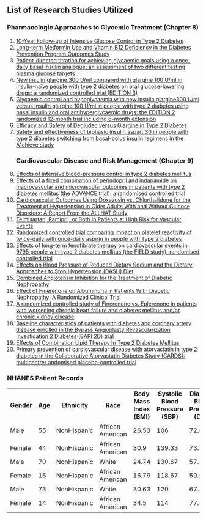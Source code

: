 
<article class="mb-5" id="ontologyfile">
<content>
<h2>List of Research Studies Utilized</h2>
 <h3> <strong> Pharmacologic Approaches to Glycemic Treatment (Chapter 8) </strong> </h3>
<ol>
<li><a href="https://care.diabetesjournals.org/lookup/external-ref?access_num=10.1056/NEJMoa0806470&link_type=DOI">10-Year Follow-up of Intensive Glucose Control in Type 2 Diabetes</a></li>
 
 <li><a href="https://care.diabetesjournals.org/lookup/external-ref?access_num=10.1210/jc.2015-3754&link_type=DOI">Long-term Metformin Use and Vitamin B12 Deficiency in the Diabetes Prevention Program Outcomes Study</a></li>
 
 <li><a href="https://care.diabetesjournals.org/lookup/external-ref?access_num=10.1111/j.1463-1326.2009.01060.x&link_type=DOI">Patient-directed titration for achieving glycaemic goals using a once-daily basal insulin analogue: an assessment of two different fasting plasma glucose targets</a></li>
 
 <li><a href="https://care.diabetesjournals.org/lookup/external-ref?access_num=10.1111/dom.12438&link_type=DOI">New insulin glargine 300 U/ml compared with glargine 100 U/ml in insulin-naïve people with type 2 diabetes on oral glucose-lowering drugs: a randomized controlled trial (EDITION 3)</a></li>
 
 <li><a href="https://care.diabetesjournals.org/lookup/external-ref?access_num=10.1111/dom.12532&link_type=DOI">Glycaemic control and hypoglycaemia with new insulin glargine300 U/ml versus insulin glargine 100 U/ml in people with type 2 diabetes using basal insulin and oral antihyperglycaemic drugs: the EDITION 2 randomized 12-month trial including 6-month extension</a></li>
 
 <li><a href="https://care.diabetesjournals.org/lookup/external-ref?access_num=10.1056/NEJMoa1615692&link_type=DOI">Efficacy and Safety of Degludec versus Glargine in Type 2 Diabetes</a></li>
 
 <li><a href="https://care.diabetesjournals.org/lookup/external-ref?access_num=10.1016/j.pcd.2013.07.005&link_type=DOI">Safety and effectiveness of biphasic insulin aspart 30 in people with type 2 diabetes switching from basal-bolus insulin regimens in the A1chieve study</a></li>

<h3> <strong> Cardiovascular Disease and Risk Management (Chapter 9) </strong> </h3>
 <li><a href="https://care.diabetesjournals.org/lookup/external-ref?access_num=10.1056/NEJMoa1001286&link_type=DOI">Effects of intensive blood-pressure control in type 2 diabetes mellitus</a></li>
 
 <li><a href="https://care.diabetesjournals.org/lookup/external-ref?access_num=10.1016/S0140-6736(07)61303-8&link_type=DOI">Effects of a fixed combination of perindopril and indapamide on macrovascular and microvascular outcomes in patients with type 2 diabetes mellitus (the ADVANCE trial): a randomised controlled trial</a></li>
 
 <li><a href="https://care.diabetesjournals.org/lookup/external-ref?access_num=10.1111/j.1524-6175.2004.03216.x&link_type=DOI">Cardiovascular Outcomes Using Doxazosin vs. Chlorthalidone for the Treatment of Hypertension in Older Adults With and Without Glucose Disorders: A Report From the ALLHAT Study</a></li>
 
 <li><a href="https://care.diabetesjournals.org/lookup/external-ref?access_num=10.1056/NEJMoa0801317&link_type=DOI">Telmisartan, Ramipril, or Both in Patients at High Risk for Vascular Events</a></li>
 
 <li><a href="https://ibm.box.com/s/tkwn426zqf6pthpn8oyuehbr71qx6wvi">Randomized controlled trial comparing impact on platelet reactivity of twice-daily with once-daily aspirin in people with Type 2 diabetes</a></li>
 
 <li><a href="https://ibm.box.com/s/r5b7gz3uf8mx0ezi8stejwvrw2kzoyij
">Effects of long-term fenofibrate therapy on cardiovascular events in 9795 people with type 2 diabetes mellitus (the FIELD study): randomised controlled trial</a></li>
 
 <li><a href="https://care.diabetesjournals.org/lookup/external-ref?access_num=10.1056/NEJM200101043440101&link_type=DOI">Effects on Blood Pressure of Reduced Dietary Sodium and the Dietary Approaches to Stop Hypertension (DASH) Diet</a></li>
 
 <li><a href="https://care.diabetesjournals.org/lookup/external-ref?access_num=10.1056/NEJMoa1303154&link_type=DOI">Combined Angiotensin Inhibition for the Treatment of Diabetic Nephropathy</a></li>
 
 <li><a href="https://care.diabetesjournals.org/lookup/external-ref?access_num=10.1001/jama.2015.10081&link_type=DOI">Effect of Finerenone on Albuminuria in Patients With Diabetic Nephropathy: A Randomized Clinical Trial</a></li>
 
 <li><a href="https://care.diabetesjournals.org/lookup/external-ref?access_num=10.1093/eurheartj/ehw132&link_type=DOI">A randomized controlled study of Finerenone vs. Eplerenone in patients with worsening chronic heart failure and diabetes mellitus and/or chronic kidney disease</a></li>
 
 <li><a href="https://care.diabetesjournals.org/lookup/external-ref?access_num=10.1056/NEJMoa0805796&link_type=DOI">Baseline characteristics of patients with diabetes and coronary artery disease enrolled in the Bypass Angioplasty Revascularization Investigation 2 Diabetes (BARI 2D) trial</a></li>
 
 <li><a href="https://care.diabetesjournals.org/lookup/external-ref?access_num=10.1056/NEJMoa1001282&link_type=DOI">Effects of Combination Lipid Therapy in Type 2 Diabetes Mellitus</a></li>
 
 <li><a href="https://ibm.box.com/s/yp0q7anj3relogeecrjh5bl054mz11v4">Primary prevention of cardiovascular disease with atorvastatin in type 2 diabetes in the Collaborative Atorvastatin Diabetes Study (CARDS): multicentrer andomised placebo-controlled trial</a></li>
 
 </ol>
 
 <h3> <strong> NHANES Patient Records</strong> </h3>
 
 <table style="width:100%">
  <tr>
    <th>Gender</th>
    <th> Age</th> 
    <th> Ethnicity</th>
    <th>Race </th> 
     <th>Body Mass Index (BMI) </th> 
     <th>Systolic Blood Pressure (SBP) </th> 
     <th>Diastolic Blood Pressure (DBP) </th> 
     <th>HemoglobinA1C (HbA1C) </th> 
  </tr>
 
  <tr>
      <td>Male</td>
    <td> 55</td> 
    <td> NonHispanic</td>
    <td> African American</td> 
     <td>26.53 </td> 
     <td>106</td> 
     <td>72.67 </td> 
     <td>5.2 </td> 
  </tr>
  
  <tr>
          <td>Female</td>
    <td>44 </td> 
    <td> NonHispanic</td>
    <td> African American</td> 
     <td> 30.9</td> 
     <td>139.33 </td> 
     <td>73.34 </td> 
     <td> 6</td> 
  </tr>
  
  <tr>
         <td>Male</td>
    <td>70 </td> 
    <td> NonHispanic</td>
    <td> White</td> 
     <td>24.74 </td> 
     <td>130.67 </td> 
     <td>57.34 </td> 
     <td> 7.1</td> 
  </tr>
  
  <tr>
     <td>Female</td>
    <td> 16</td> 
    <td> NonHispanic</td>
    <td> African American</td> 
     <td> 16.79</td> 
     <td>118.67</td> 
     <td>50.67</td> 
     <td> 4.7</td> 
  </tr>
    <tr>
          <td>Male</td>
    <td> 73</td> 
    <td>NonHispanic </td>
    <td> White</td> 
     <td> 30.63</td> 
     <td>120</td> 
     <td>67.34 </td> 
     <td> 5.9</td> 
  </tr>
   <tr>
      <td>Female</td>
    <td> 14</td> 
    <td> NonHispanic</td>
    <td> African American</td> 
     <td> 34.5 </td> 
     <td>114</td> 
     <td>77.34</td> 
     <td> 8</td> 
  </tr>
</table>






 </content>
 </article>

 
 
